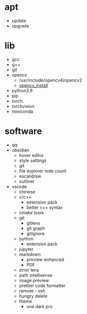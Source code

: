 # apt

- update
- upgrade

# lib

- gcc
- g++
- git
- opencv
  - /usr/include/opencv4/opencv2
  - [opencv_install](./install_opencv)
- python3.9
- pip
- torch
- torchvision
- miniconda

# software

- qq
- obsidian
  - hover editor
  - style settings
  - git
  - file explorer note count
  - excalidraw
  - outliner
- vscode
  - chinese
  - c/c++
    - extension pack
    - better c++ syntax
  - cmake tools
  - git
    - gitlens
    - git graph
    - gitignore
  - python
    - extension pack
  - jupyter
  - markdown
    - preview enhanced
    - PDF
  - error lens
  - path intellisense
  - image preview
  - prettier code formatter
  - remote - ssh
  - hungry delete
  - theme
    - one dark pro
